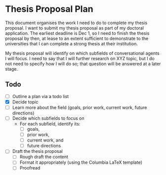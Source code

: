 # Thesis Proposal Plan

This document organises the work I need to do to complete my thesis proposal.
I want to submit my thesis proposal as part of my doctoral application.
The earliest deadline is Dec 1, so I need to finish the thesis proposal by then, at lease to an extent sufficient to demonstrate to the universities that I can complete a strong thesis at their institution.

My thesis proposal will identify on which subfields of conversational agents I will focus.
I need to say that I will further research on XYZ topic, but I do not need to specify how I will do so; that question will be answered at a later stage.

## Todo

- [ ] Outline a plan via a todo list
- [x] Decide topic
- [ ] Learn more about the field (goals, prior work, current work, future directions)
- [ ] Decide which subfields to focus on
	- For each subfield, identify its:
		- [ ] goals,
		- [ ] prior work,
		- [ ] current work, and
		- [ ] future directions
- [ ] Draft the thesis proposal
	- [ ] Rough draft the content
	- [ ] Format it appropriately (using the Columbia LaTeX template)
	- [ ] Proofread